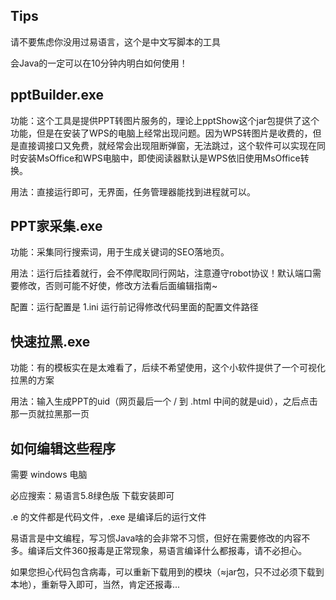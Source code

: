 ## Tips

请不要焦虑你没用过易语言，这个是中文写脚本的工具

会Java的一定可以在10分钟内明白如何使用！

  

## pptBuilder.exe

功能：这个工具是提供PPT转图片服务的，理论上pptShow这个jar包提供了这个功能，但是在安装了WPS的电脑上经常出现问题。因为WPS转图片是收费的，但是直接调接口又免费，就经常会出现阻断弹窗，无法跳过，这个软件可以实现在同时安装MsOffice和WPS电脑中，即使阅读器默认是WPS依旧使用MsOffice转换。

用法：直接运行即可，无界面，任务管理器能找到进程就可以。

  

## PPT家采集.exe

功能：采集同行搜索词，用于生成关键词的SEO落地页。

用法：运行后挂着就行，会不停爬取同行网站，注意遵守robot协议！默认端口需要修改，否则可能不好使，修改方法看后面编辑指南~

配置：运行配置是 1.ini 运行前记得修改代码里面的配置文件路径

  

## 快速拉黑.exe

功能：有的模板实在是太难看了，后续不希望使用，这个小软件提供了一个可视化拉黑的方案

用法：输入生成PPT的uid（网页最后一个 / 到 .html 中间的就是uid），之后点击那一页就拉黑那一页

  

## 如何编辑这些程序

需要 windows 电脑

必应搜索：易语言5.8绿色版 下载安装即可

.e 的文件都是代码文件，.exe 是编译后的运行文件

易语言是中文编程，写习惯Java啥的会非常不习惯，但好在需要修改的内容不多。编译后文件360报毒是正常现象，易语言编译什么都报毒，请不必担心。

如果您担心代码包含病毒，可以重新下载用到的模块（≈jar包，只不过必须下载到本地），重新导入即可，当然，肯定还报毒...